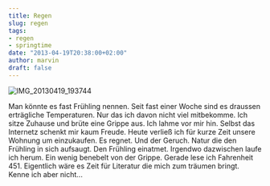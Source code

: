 ```yaml
---
title: Regen
slug: regen
tags:
- regen
- springtime
date: "2013-04-19T20:38:00+02:00"
author: marvin
draft: false
---
```

![IMG_20130419_193744](/images/IMG_20130419_193744.jpg)

Man könnte es fast Frühling nennen. Seit fast einer Woche sind es
draussen erträgliche Temperaturen. Nur das ich davon nicht viel
mitbekomme. Ich sitze Zuhause und brüte eine Grippe aus. Ich lahme vor
mir hin. Selbst das Internetz schenkt mir kaum Freude. Heute verließ ich
für kurze Zeit unsere Wohnung um einzukaufen. Es regnet. Und der Geruch.
Natur die den Frühling in sich aufsaugt. Den Frühling einatmet. Irgendwo
dazwischen laufe ich herum. Ein wenig benebelt von der Grippe. Gerade
lese ich Fahrenheit 451. Eigentlich wäre es Zeit für Literatur die mich
zum träumen bringt. Kenne ich aber nicht...